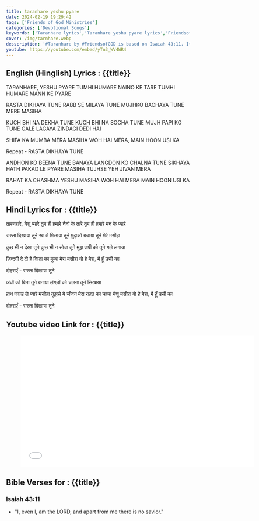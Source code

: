 ```yaml
---
title: taranhare yeshu pyare
date: 2024-02-19 19:29:42
tags: ['Friends of God Ministries']
categories: ['Devotional Songs']
keywords: ['Taranhare lyrics','Taranhare yeshu pyare lyrics','FriendsofGOD']
cover: /img/tarnhare.webp
desscription: '#Taranhare by #FriendsofGOD is based on Isaiah 43:11. It is a prayer that may you be touched and be blessed by this song. All glory and honour be to JESUS alone.'
youtube: https://youtube.com/embed/yTn3_WV4WR4
---
```

## English (Hinglish) Lyrics : {{title}} 

TARANHARE, YESHU PYARE 
TUMHI HUMARE NAINO KE TARE 
TUMHI HUMARE MANN KE PYARE

RASTA DIKHAYA TUNE
RABB SE MILAYA TUNE
MUJHKO BACHAYA TUNE 
MERE MASIHA

KUCH BHI NA DEKHA TUNE
KUCH BHI NA SOCHA TUNE
MUJH PAPI KO TUNE GALE LAGAYA
ZINDAGI DEDI HAI

SHIFA KA MUMBA MERA MASIHA
WOH HAI MERA, MAIN HOON USI KA

Repeat - RASTA DIKHAYA TUNE

ANDHON KO BEENA TUNE BANAYA
LANGDON KO CHALNA TUNE SIKHAYA
HATH PAKAD LE PYARE MASIHA
TUJHSE YEH JIVAN MERA

RAHAT KA CHASHMA YESHU MASIHA
WOH HAI MERA MAIN HOON USI KA

Repeat - RASTA DIKHAYA TUNE

## Hindi Lyrics for : {{title}}
तारणहारे, येशु प्यारे
तुम ही हमारे नैनो के तारे
तुम ही हमारे मन के प्यारे

रास्ता दिखाया तूने
रब से मिलाया तूने
मुझको बचाया तूने
मेरे मसीहा

कुछ भी न देखा तूने
कुछ भी न सोचा तूने
मुझ पापी को तूने गले लगाया

ज़िन्दगी दे दी है
शिफा का मुम्बा मेरा मसीहा
वो है मेरा, मैं हूँ उसी का

दोहराएँ - रास्ता दिखाया तूने

अंधों को बिना तूने बनाया
लंगड़ों को चलना तूने सिखाया

हाथ पकड़ ले प्यारे मसीहा
तुझसे ये जीवन मेरा
राहत का चश्मा येशु मसीहा
वो है मेरा, मैं हूँ उसी का

दोहराएँ - रास्ता दिखाया तूने

## Youtube video Link for : {{title}}
<figure class="image is-16by9">
<iframe class="has-ratio" width="640" height="360"
src={{youtube}}
frameborder="0" allow="accelerometer; autoplay; clipboard-write; encrypted-media; gyroscope; picture-in-picture" allowfullscreen></iframe>
</figure>

## Bible Verses for : {{title}}
### Isaiah 43:11
  - "I, even I, am the LORD, and apart from me there is no savior."